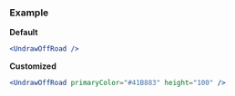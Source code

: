 ### Example

**Default**
```jsx
<UndrawOffRoad />
```

**Customized**
```jsx
<UndrawOffRoad primaryColor="#41B883" height="100" />
```
